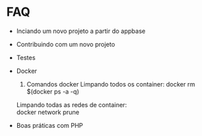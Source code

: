 # FAQ

* Inciando um novo projeto a partir do appbase
* Contribuindo com um novo projeto
* Testes
* Docker
   1. Comandos docker
    Limpando todos os container: 
        docker rm $(docker ps -a -q)
        
    Limpando todas as redes de container:    
        docker network prune
* Boas práticas com PHP
